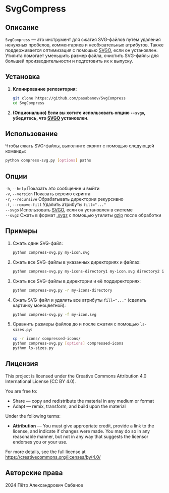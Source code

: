 # SvgCompress

## Описание

`SvgCompress` — это инструмент для сжатия SVG-файлов путём удаления ненужных пробелов, комментариев и необязательных атрибутов. Также поддерживается оптимизация с помощью [SVGO](https://github.com/svg/svgo), если он установлен. Утилита помогает уменьшить размер файла, очистить SVG-файлы для большей производительности и подготовить их к выпуску.

## Установка

1. **Клонирование репозитория:**

    ```sh
    git clone https://github.com/pasabanov/SvgCompress
    cd SvgCompress
    ```

2. **(Опционально) Если вы хотите использовать опцию `--svgo`, убедитесь, что [SVGO](https://github.com/svg/svgo) установлен.**

## Использование

Чтобы сжать SVG-файлы, выполните скрипт с помощью следующей команды:

```sh
python compress-svg.py [options] paths
```

## Опции

`-h`, `--help` Показать это сообщение и выйти  
`-v`, `--version` Показать версию скрипта  
`-r`, `--recursive` Обрабатывать директории рекурсивно  
`-f`, `--remove-fill` Удалить атрибуты `fill="..."`   
`--svgo` Использовать [SVGO](https://github.com/svg/svgo), если он установлен в системе  
`--svgz` Сжать в формат [.svgz](https://ru.wikipedia.org/wiki/SVG#SVGZ) с помощью утилиты [gzip](https://www.gnu.org/software/gzip/) после обработки

## Примеры
1. Сжать один SVG-файл:
    ```sh
    python compress-svg.py my-icon.svg
    ```
2. Сжать все SVG-файлы в указанных директориях и файлах:
    ```sh
    python compress-svg.py my-icons-directory1 my-icon.svg directory2 icon2.svg
    ```
3. Сжать все SVG-файлы в директории и её поддиректориях:
    ```sh
    python compress-svg.py -r my-icons-directory
   ```
4. Сжать SVG-файл и удалить все атрибуты `fill="..."` (сделать картинку моноцветной):
    ```sh
    python compress-svg.py -f my-icon.svg
    ```
5. Сравнить размеры файлов до и после сжатия с помощью `ls-sizes.py`:
    ```sh
    cp -r icons/ compressed-icons/
    python compress-svg.py [options] compressed-icons
    python ls-sizes.py
    ```

## Лицензия

This project is licensed under the Creative Commons Attribution 4.0 International License (CC BY 4.0).

You are free to:
- Share — copy and redistribute the material in any medium or format
- Adapt — remix, transform, and build upon the material

Under the following terms:
- **Attribution** — You must give appropriate credit, provide a link to the license, and indicate if changes were made. You may do so in any reasonable manner, but not in any way that suggests the licensor endorses you or your use.

For more details, see the full license at https://creativecommons.org/licenses/by/4.0/

## Авторские права
2024 Пётр Александрович Сабанов